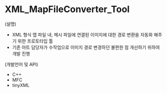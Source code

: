 # XML_MapFileConverter_Tool

(설명)
- XML 형식 맵 파일 내, 메시 파일에 연결된 이미지에 대한 경로 변환을 자동화 해주기 위한 프로토타입 툴
- 기존 아트 담당자가 수작업으로 이미지 경로 변경하던 불편한 점 개선하기 위하여 개발 진행

(개발언어 및 API)
- C++
- MFC
- tinyXML

